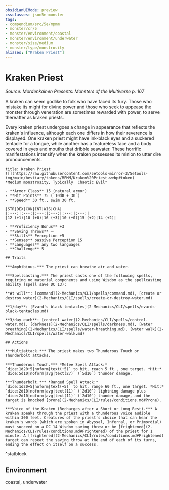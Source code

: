 ```yaml
---
obsidianUIMode: preview
cssclasses: json5e-monster
tags:
- compendium/src/5e/mpmm
- monster/cr/5
- monster/environment/coastal
- monster/environment/underwater
- monster/size/medium
- monster/type/monstrosity
aliases: ["Kraken Priest"]
---
```

# Kraken Priest
*Source: Mordenkainen Presents: Monsters of the Multiverse p. 167*  

A kraken can seem godlike to folk who have faced its fury. Those who mistake its might for divine power and those who seek to appease the monster through veneration are sometimes rewarded with power, to serve thereafter as kraken priests.

Every kraken priest undergoes a change in appearance that reflects the kraken's influence, although each one differs in how their reverence is displayed. One kraken priest might have ink-black eyes and a suckered tentacle for a tongue, while another has a featureless face and a body covered in eyes and mouths that dribble seawater. These horrific manifestations intensify when the kraken possesses its minion to utter dire pronouncements.

```ad-statblock
title: Kraken Priest
![](https://raw.githubusercontent.com/5etools-mirror-3/5etools-img/main/bestiary/tokens/MPMM/Kraken%20Priest.webp#token)
*Medium monstrosity, Typically  Chaotic Evil*

- **Armor Class** 15 (natural armor)
- **Hit Points** 75 (`10d8 + 30`)
- **Speed** 30 ft., swim 30 ft.

|STR|DEX|CON|INT|WIS|CHA|
|:---:|:---:|:---:|:---:|:---:|:---:|
|12 (+1)|10 (+0)|16 (+3)|10 (+0)|15 (+2)|14 (+2)|

- **Proficiency Bonus** +3
- **Saving Throws** ⏤
- **Skills** Perception +5
- **Senses** passive Perception 15
- **Languages** any two languages
- **Challenge** 5

## Traits

***Amphibious.*** The priest can breathe air and water.

***Spellcasting.*** The priest casts one of the following spells, requiring no material components and using Wisdom as the spellcasting ability (spell save DC 13):

**At will**: [command](2-Mechanics/CLI/spells/command.md), [create or destroy water](2-Mechanics/CLI/spells/create-or-destroy-water.md)

**1/day**: [Evard's black tentacles](2-Mechanics/CLI/spells/evards-black-tentacles.md)

**3/day each**: [control water](2-Mechanics/CLI/spells/control-water.md), [darkness](2-Mechanics/CLI/spells/darkness.md), [water breathing](2-Mechanics/CLI/spells/water-breathing.md), [water walk](2-Mechanics/CLI/spells/water-walk.md)

## Actions

***Multiattack.*** The priest makes two Thunderous Touch or Thunderbolt attacks.

***Thunderous Touch.*** *Melee Spell Attack:* `dice:1d20+5|noform|text(+5)` to hit, reach 5 ft., one target. *Hit:* `dice:5d10|noform|avg|text(27)` (`5d10`) thunder damage.

***Thunderbolt.*** *Ranged Spell Attack:* `dice:1d20+5|noform|text(+5)` to hit, range 60 ft., one target. *Hit:* `dice:2d10|noform|avg|text(11)` (`2d10`) lightning damage plus `dice:2d10|noform|avg|text(11)` (`2d10`) thunder damage, and the target is knocked [prone](2-Mechanics/CLI/rules/conditions.md#Prone).

***Voice of the Kraken (Recharges after a Short or Long Rest).*** A kraken speaks through the priest with a thunderous voice audible within 300 feet. Creatures of the priest's choice that can hear the kraken's words (which are spoken in Abyssal, Infernal, or Primordial) must succeed on a DC 14 Wisdom saving throw or be [frightened](2-Mechanics/CLI/rules/conditions.md#Frightened) of the priest for 1 minute. A [frightened](2-Mechanics/CLI/rules/conditions.md#Frightened) target can repeat the saving throw at the end of each of its turns, ending the effect on itself on a success.
```
^statblock

## Environment

coastal, underwater